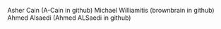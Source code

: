 Asher Cain (A-Cain in github)
Michael Williamitis (brownbrain in github)
Ahmed Alsaedi (Ahmed ALSaedi in github)
